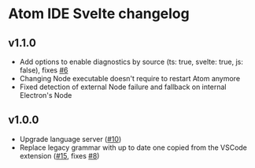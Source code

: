 # Atom IDE Svelte changelog

## v1.1.0

- Add options to enable diagnostics by source (ts: true, svelte: true, js: false), fixes [#6](https://github.com/sveltejs/svelte-atom/issues/6)
- Changing Node executable doesn't require to restart Atom anymore
- Fixed detection of external Node failure and fallback on internal Electron's Node

## v1.0.0

- Upgrade language server ([#10](https://github.com/sveltejs/svelte-atom/pull/10))
- Replace legacy grammar with up to date one copied from the VSCode extension ([#15](https://github.com/sveltejs/svelte-atom/pull/15), fixes [#8](https://github.com/sveltejs/svelte-atom/issues/8))
